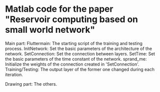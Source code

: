 # Matlab code for the paper "Reservoir computing based on small world network"

Main part:
Fluttermain: The starting script of the training and testing process.
InitNetwork: Set the basic parameters of the architecture of the network.
SetConnection: Set the connection between layers.
SetTime: Set the basic parameters of the time constant of the network.
sprand_me: Initialize the weights of the connection created in 'SetConnection'.
Training/Testing: The output layer of the former one changed during each iteration.

Drawing part:
The others.